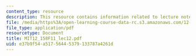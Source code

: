 ```yaml
---
content_type: resource
description: This resource contains information related to lecture notes.
file: /media/https%3A/open-learning-course-data-rc.s3.amazonaws.com/12-158-molecular-biogeochemistry-fall-2011/e37b9f54a51756445379133787a4261d_MIT12_158F11_lec12.pdf
file_type: application/pdf
resourcetype: Document
title: MIT12_158F11_lec12.pdf
uid: e37b9f54-a517-5644-5379-133787a4261d
---
```

